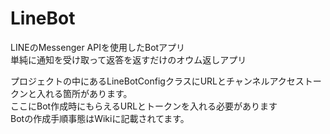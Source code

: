 # LineBot    
LINEのMessenger APIを使用したBotアプリ  
単純に通知を受け取って返答を返すだけのオウム返しアプリ  
  
プロジェクトの中にあるLineBotConfigクラスにURLとチャンネルアクセストークンと入れる箇所があります。  
ここにBot作成時にもらえるURLとトークンを入れる必要があります  
Botの作成手順事態はWikiに記載されてます。  
